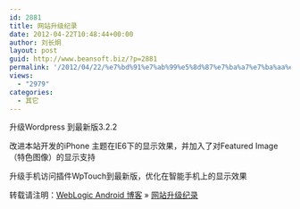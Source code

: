 ```yaml
---
id: 2881
title: 网站升级纪录
date: 2012-04-22T10:48:44+00:00
author: 刘长炯
layout: post
guid: http://www.beansoft.biz/?p=2881
permalink: '/2012/04/22/%e7%bd%91%e7%ab%99%e5%8d%87%e7%ba%a7%e7%ba%aa%e5%bd%95/'
views:
  - "2979"
categories:
  - 其它
---
```

升级Wordpress 到最新版3.2.2
  
改进本站开发的iPhone 主题在IE6下的显示效果，并加入了对Featured Image（特色图像）的显示支持
  
升级手机访问插件WpTouch到最新版，优化在智能手机上的显示效果

转载请注明：[WebLogic Android 博客](http://www.beansoft.biz) &raquo; [网站升级纪录](http://www.beansoft.biz/2012/04/22/%e7%bd%91%e7%ab%99%e5%8d%87%e7%ba%a7%e7%ba%aa%e5%bd%95/)